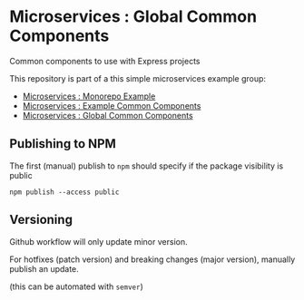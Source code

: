 # Microservices : Global Common Components

Common components to use with Express projects

This repository is part of a this simple microservices example group:
 * [Microservices : Monorepo Example](https://github.com/mbates/bates-solutions-example)
 * [Microservices : Example Common Components](https://github.com/mbates/bates-solutions-example-common)
 * [Microservices : Global Common Components](https://github.com/mbates/bates-solutions-common)

## Publishing to NPM

The first (manual) publish to `npm` should specify if the package visibility is public

`npm publish --access public`

## Versioning

Github workflow will only update minor version.

For hotfixes (patch version) and breaking changes (major version), manually publish an update.

(this can be automated with `semver`)
